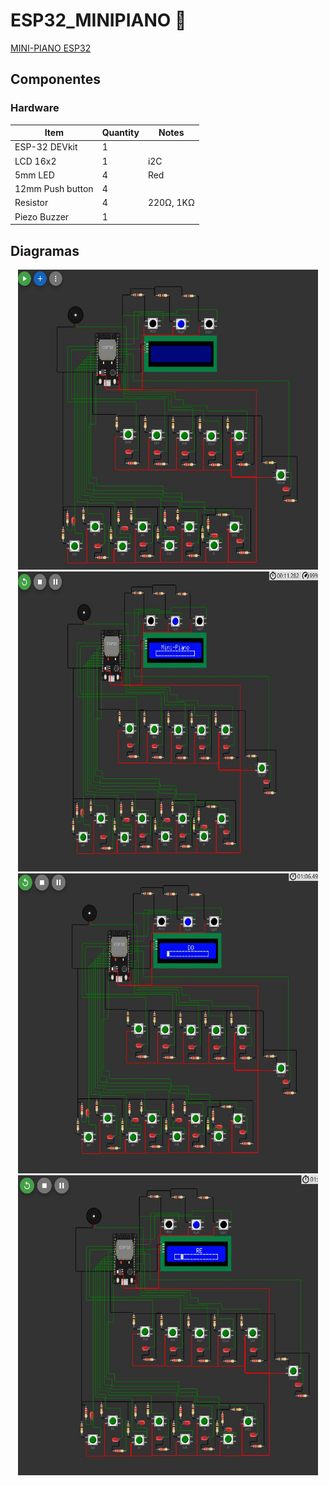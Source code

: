 # ESP32_MINIPIANO 🎹
[MINI-PIANO ESP32](https://wokwi.com/projects/367655907065697281)

## Componentes
### Hardware

| Item             | Quantity | Notes                        |
| ---------------- | -------- | ---------------------------- |
| ESP-32 DEVkit    | 1        |                              |
| LCD 16x2         | 1        | i2C                          |
| 5mm LED          | 4        | Red                          |
| 12mm Push button | 4        |                              |
| Resistor         | 4        | 220Ω, 1KΩ                    |
| Piezo Buzzer     | 1        |                              |


## Diagramas
<p align="center">
<img src="DIAGRAMAS/Portapapeles01.jpg" width="480" height="480" alt="Diagrama 01">
<img src="DIAGRAMAS/Portapapeles02.jpg" width="480" height="480" alt="Diagrama 02">
<img src="DIAGRAMAS/Portapapeles03.jpg" width="480" height="480" alt="Diagrama 03">
<img src="DIAGRAMAS/Portapapeles04.jpg" width="480" height="480" alt="Diagrama 04">
</p>
